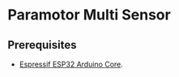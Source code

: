 # Paramotor Multi Sensor

## Prerequisites

* [Espressif ESP32 Arduino Core](https://docs.espressif.com/projects/arduino-esp32/en/latest/installing.html).
